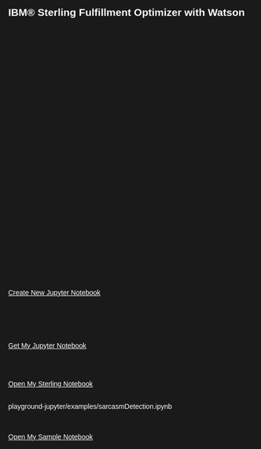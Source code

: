 <html>
<style>
html,div,body{
    background-color:#1a1a1a;
    font-family: 'IBM Plex Sans', sans-serif;
}
.content h2,h3,h4
{
    font-family: 'IBM Plex Sans', sans-serif;
    background-color:#1a1a1a;
}
.content h2,p{
    color:#fff;
    font-family: 'IBM Plex Sans', sans-serif;
}
.content p{
  font-family: 'IBM Plex Sans', sans-serif;  
  font:15px;
  color: #fff;
}
pre{
    background-color:#d9dbde;
    color:#000;
    font-family: 'IBM Plex Sans', sans-serif;
    font:12px;
}
.content h4{
    color:#fff;
}
.content h6{
    font-family: 'IBM Plex Sans', sans-serif;
    background-color:#1a1a1a;
    color:#fff;
}
.content h3{
    font-family: 'IBM Plex Sans', sans-serif;
    color: #2a67f5;
    background-color:#1a1a1a;
}
ul, ol,b{ 
    font-family: 'IBM Plex Sans', sans-serif;
    color: #fff;
}
#ul1{
  font-family: 'IBM Plex Sans', sans-serif;
    color: #fff;
}
.button.is-dark.is-medium {
  font-family: 'IBM Plex Sans', sans-serif;
  background-color: #1a1a1a;
  border-color: white;
  color: #fff;
}
.button.is-dark.is-medium:hover {
  font-family: 'IBM Plex Sans', sans-serif;
  background-color: #2a67f5;
  border-color: white;
  color: #fff;
}
.title.is-3{
  font-family: 'IBM Plex Sans', sans-serif;
  color:#fff;
}
.subtitle.is-4{
    font-family: 'IBM Plex Sans', sans-serif;
    color:#fff;
}

</style>
<body style="font-family: 'IBM Plex Sans', sans-serif;background-color:#1a1a1a;">
<div style="font-family: 'IBM Plex Sans', sans-serif;background-color:#1a1a1a;">
<h2 class="title is-3 ">IBM® Sterling Fulfillment Optimizer with Watson</h2>

<h3>IBM® Sterling Fulfillment Optimizer with Watson is a cognitive, analytic engine that enhances existing order management systems to minimize a retailer’s total cost to serve its customers by optimizing the fulfillment network when sourcing omnichannel orders. Sterling Fulfillment Optimizer with Watson solves the challenge of leveraging stores to support growing e-Commerce demand, and helps fulfillment executives stay ahead of the curve with growing e-Commerce demand and the need to balance competing business objectives to meet shifting customer expectations for faster and more flexible fulfillment, all while still cutting costs and maximizing profits. Sterling Fulfillment Optimizer with Watson integrates with existing order management systems to provide, in real-time, the total cost of fulfillment, including intelligent cost predictions. The order data provided by the order management system is used to create these predictive cost estimations by using data to analyze the orders made by customers, the products in an order, and what type of shipping customers require. By using Sterling Fulfillment Optimizer with Watson, you can reduce fulfillment costs and improve fulfillment efficiency, inventory performance, and customer satisfaction.</h3>

</h3>Intended Audience IBMers, Business Partners, and IBM clients via seller. Prerequisites Review IBM Sterling Fulfillment Optimizer with Watson documentation in the IBM Knowledge Center at https://www.ibm.com/support/knowledgecenter/en/SSZMC6/landing/welcome.html</h3>

<li>Create New Jupyter Notebook</li><br/>
<a class="button is-dark is-medium" title="Create New Jupyter Notebook" href="didact://?commandId=python.datascience.createnewnotebook">Create New Jupyter Notebook</a><br><br>


<br/><li>Get My Jupyter Notebook.</li><br/>
<a class="button is-dark is-medium" title="Get My Jupyter Notebook" href="didact://?commandId=vscode.didact.sendNamedTerminalAString&text=jupyter$$cd%20${CHE_PROJECTS_ROOT}%20%26%26%20git%20clone%20https://github.ibm.com/ibm-api-marketplace/playground-jupyter">Get My Jupyter Notebook</a>
<br/><br/>


<li>Open My Sterling Notebook</li><br/>
<a class="button is-dark is-medium" title="Open My Sterling Notebook" href="didact://?commandId=file-search.openFile&projectFilePath= playground-jupyter/examples/Sterling/IH-Demo-Tutorials-Notebook.ipynb">Open My Sterling Notebook</a><br><br>

 playground-jupyter/examples/sarcasmDetection.ipynb 
 
<li>Open My Sample Notebook</li><br/>
<a class="button is-dark is-medium" title="Open My Sample Notebook" href="didact://?commandId=file-search.openFile&projectFilePath=playground-jupyter/examples/sarcasmDetection.ipynb">Open My Sample Notebook</a><br><br>


</ol>
<br/>


</div>
</body>
</html>
